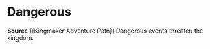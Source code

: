 ﻿---
id: '450'
name: Dangerous
rarity: Common
source: '[[DATABASE/source/Kingmaker Adventure Path|Kingmaker Adventure Path]]'
trait:
- Dangerous
type: Trait

---
# Dangerous

**Source** [[Kingmaker Adventure Path]]
Dangerous events threaten the kingdom.